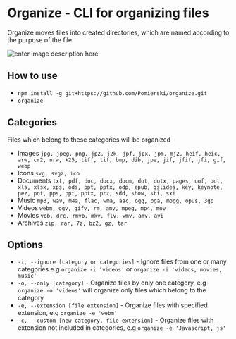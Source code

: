 # Organize - CLI for organizing files

Organize moves files into created directories, which are named according to the purpose of the file.  

![enter image description here](https://i.imgur.com/K4ZSKAy.gif)

## How to use
- `npm install -g git+https://github.com/Pomierski/organize.git`
- `organize`

## Categories
 Files which belong to these categories will be organized
- Images `jpg, jpeg, png, jp2, j2k, jpf, jpx, jpm, mj2, heif, heic, arw, cr2, nrw, k25, tiff, tif, bmp, dib, jpe, jif, jfif, jfi, gif, webp`
- Icons `svg, svgz, ico`
- Documents `txt, pdf, doc, docx, docm, dot, dotx, pages, uof, odt, xls, xlsx, xps, ods, ppt, pptx, odp, epub, gslides, key, keynote, pez, pot, pps, ppt, pptx, prz, sdd, show, sti, sxi`
- Music `mp3, wav, m4a, flac, wma, aac, ogg, oga, mogg, opus, 3gp`
- Videos `webm, ogv, gifv, rm, amv, mpeg, mp4, mov`
- Movies `vob, drc, rmvb, mkv, flv, wmv, amv, avi`
- Archives `zip, rar, 7z, bz2, gz, tar`

## Options

- `-i, --ignore [category or categories]` - Ignore files from one or many categories e.g `organize -i 'videos'` or `organize -i 'videos, movies, music'`
- `-o, --only [category]` - Organize files by only one category, e.g `organize -o 'videos'` will organize only files which belong to the category
- `-e, --extension [file extension]` - Organize files with specified extension, e.g `organize -e 'webm'`
- `-c, --custom [new category, file extension]` - Organize files with extension not included in categories, e.g `organize -e 'Javascript, js'`